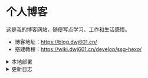 # 个人博客

这是我的博客网站，随便写点学习、工作和生活感悟。

- 博客地址：<https://blog.dwj601.cn/>
- 搭建教程：<https://wiki.dwj601.cn/develop/ssg-hexo/>

<details>
<summary> 本地部署 </summary>

首先安装 [Git](https://git-scm.com/) 和 [Node.js](https://nodejs.org/zh-cn)，然后全局安装 [Hexo](https://hexo.io/zh-cn/) 的脚手架：

```bash
npm install hexo-cli -g
```

拉取仓库：

```bash
git clone https://github.com/Explorer-Dong/blog.git
```

进入博客文件夹：

```bash
cd blog/
```

局部安装 JavaScript 包依赖：

```bash
npm install
```

热启动后即可预览博客网站：

```bash
hexo s
```

</details>

<details>
<summary> 更新日志 </summary>

2025.09.24

在将网站部署到阿里云 OSS 后，受到了 IP 轮询攻击，考虑到 OSS 不方便封禁 IP，遂重新将网站部署到服务器，并利用 Nginx 封禁 对应的 IP 网段。

2025.01.28

更换网站框架，从 Hexo-Fluid 迁移至 MkDocs-Material。将原来的网站解耦为「学习」与「生活」两部分。迁移的根本原因：MkDocs-Material 支持并列展示内容块；以及我的网站定位其实是技术文档并非博客，而 MkDocs-Material 就是为技术文档量身打造的。

25.01.19

:fire: **增强：全站检索功能** - 放弃静态加载检索文件，使用阿里云 OSS 存储服务。提升网站全文检索体验。

25.01.04

:gear: **配置：取消页面图片懒加载** - 便于通过大纲精准定位。提升用户阅读体验。

24.10.06

:bookmark_tabs: **丰富：站长信息和心语页面** - 删除「友链」页面，新增「关于」页面，正确使用个人网站引导；新增心语页面。提升网站信息完整度。

24.04.07

:fire: **增强：将网站部署至国内云服务器** - 解决国内访问速度慢的问题。提升用户体验。

24.04.02

:sparkles: **新增：网站 ICP 备案信息** - 网站底部新增 [ICP 备案信息查询](https://beian.miit.gov.cn/) 窗口。提升网站可信度。

24.03.28

:fire: **增强：图片加载效率** - 放弃静态加载图片资源，使用阿里云 OSS 图床服务。提升网站浏览与文章阅读体验。

24.03.27

:sparkles: **新增：emojis 功能** - 通过 hexo 的 [hexo-filter-github-emojis](https://github.com/crimx/hexo-filter-github-emojis) 插件实现 emojis 渲染功能 :sunglasses:。提升文章阅读体验。

:sparkles: **新增：评论功能** - 使用 [utterances](https://utteranc.es/) 的第三方评论服务，基于 GitHub Issue 实现。提升文章可信度。

24.03.15

:gear: **配置：折叠标签功能** - 通过 hexo-fluid 的折叠标签实现，折叠相对不重要的内容，凸显重点内容。提升文章阅读体验。

24.03.09

:sparkles: **新增：网站流量统计服务** - 后端使用 [百度统计](https://tongji.baidu.com/web5/welcome/login) 服务，前端使用 [不蒜子](https://busuanzi.ibruce.info/) 服务。提升网站内容可信度。

24.03.07

:sparkles: **新增：自定义网站域名** - 购买长期可用顶级域名 `dwj601.cn` 并配置二级域名 `blog.dwj601.cn` 定位到当前博客网站。便于网站推流。

24.03.03

:bug: **修复：文章更新时间无法显示的问题** - 放弃 `.github/workflows/deploy.yml` 方案，本地手动部署。

24.03.01

:bug: **修复：文章无法更新的问题** - 通过修改 github 的自动部署配置解决。

24.02.27

:gear: **配置：文章二级目录** - 通过 hexo 的层叠目录实现。提升文章分类检索速度。

</details>
